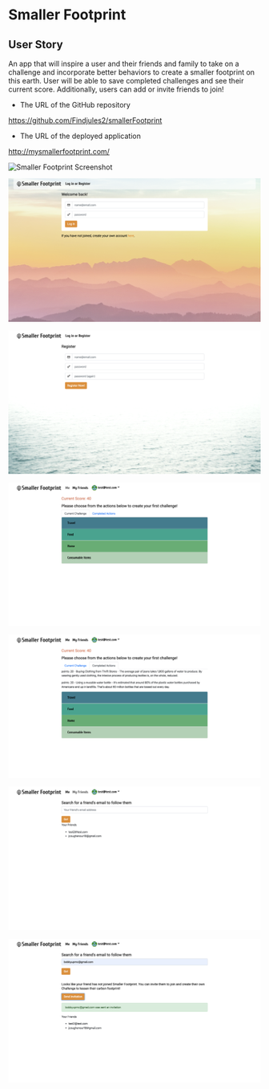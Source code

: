 # Smaller Footprint

## User Story

An app that will inspire a user and their friends and family to take on a challenge and incorporate better behaviors to create a smaller footprint on this earth. User will be able to save completed challenges and see their current score. Additionally, users can add or invite friends to join!


* The URL of the GitHub repository

https://github.com/Findjules2/smallerFootprint

* The URL of the deployed application

http://mysmallerfootprint.com/



![Smaller Footprint Screenshot](./client/src/components/App/images/homepage.png)

![Smaller Footprint Screenshot](./client/src/components/App/images/login.png)

![Smaller Footprint Screenshot](./client/src/components/App/images/register.png)

![Smaller Footprint Screenshot](./client/src/components/App/images/userpage.png)


![Smaller Footprint Screenshot](./client/src/components/App/images/completedactions.png)

![Smaller Footprint Screenshot](./client/src/components/App/images/friends.png)

![Smaller Footprint Screenshot](./client/src/components/App/images/invitefriends.png)